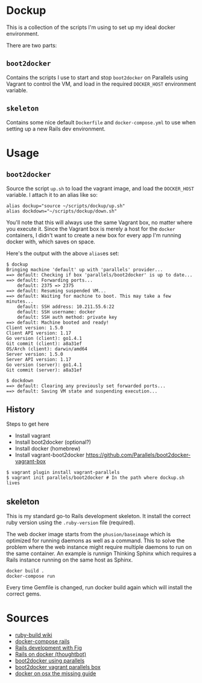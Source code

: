 # Dockup

This is a collection of the scripts I'm using to set up my ideal docker environment.

There are two parts:

## `boot2docker`

Contains the scripts I use to start and stop `boot2docker` on Parallels using Vagrant to control the VM, and load in the required `DOCKER_HOST` environment variable.

## `skeleton`

Contains some nice default `Dockerfile` and `docker-compose.yml` to use when setting up a new Rails dev environment.

# Usage

## `boot2docker`

Source the script `up.sh` to load the vagrant image, and load the `DOCKER_HOST` variable. I attach it to an alias like so:

```
alias dockup="source ~/scripts/dockup/up.sh"
alias dockdown="~/scripts/dockup/down.sh"
```

You'll note that this will always use the same Vagrant box, no matter where you execute it. Since the Vagrant box is merely a host for the `docker` containers, I didn't want to create a new box for every app I'm running docker with, which saves on space.

Here's the output with the above `alias`es set:

```
$ dockup
Bringing machine 'default' up with 'parallels' provider...
==> default: Checking if box 'parallels/boot2docker' is up to date...
==> default: Forwarding ports...
    default: 2375 => 2375
==> default: Resuming suspended VM...
==> default: Waiting for machine to boot. This may take a few minutes...
    default: SSH address: 10.211.55.6:22
    default: SSH username: docker
    default: SSH auth method: private key
==> default: Machine booted and ready!
Client version: 1.5.0
Client API version: 1.17
Go version (client): go1.4.1
Git commit (client): a8a31ef
OS/Arch (client): darwin/amd64
Server version: 1.5.0
Server API version: 1.17
Go version (server): go1.4.1
Git commit (server): a8a31ef
```

```
$ dockdown
==> default: Clearing any previously set forwarded ports...
==> default: Saving VM state and suspending execution...
```



## History

Steps to get here

- Install vagrant
- Install boot2docker (optional?)
- Install docker (homebrew)
- Install vagrant-boot2docker https://github.com/Parallels/boot2docker-vagrant-box

```
$ vagrant plugin install vagrant-parallels
$ vagrant init parallels/boot2docker # In the path where dockup.sh lives
```

## skeleton

This is my standard go-to Rails development skeleton. It install the correct ruby version using the `.ruby-version` file (required).

The web docker image starts from the `phusion/baseimage` which is optimized for running daemons as well as a command. This to solve the problem where the web instance might require multiple daemons to run on the same container. An example is runnign Thinking Sphinx which requires a Rails instance running on the same host as Sphinx.


```
docker build .
docker-compose run
```

Every time Gemfile is changed, run docker build again which will install the correct gems.


# Sources

- [ruby-build wiki](https://github.com/sstephenson/ruby-build/wiki)
- [docker-compose rails](https://docs.docker.com/compose/rails/)
- [Rails development with Fig](http://www.whitesmith.co/blog/a-rails-development-environment-using-docker-through-fig/#choosingrubyversion)
- [Rails on docker (thoughtbot)](https://robots.thoughtbot.com/rails-on-docker)
- [boot2docker using parallels](http://standalonex.com/boot2docker-using-osx-parallel/)
- [boot2docker vagrant parallels box](https://github.com/Parallels/boot2docker-vagrant-box)
- [docker on osx the missing  guide](http://viget.com/extend/how-to-use-docker-on-os-x-the-missing-guide)